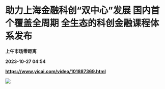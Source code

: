 # 助力上海金融科创“双中心”发展 国内首个覆盖全周期 全生态的科创金融课程体系发布
**上午市场零距离**

**2023-10-27 04:54**

**https://www.yicai.com/video/101887369.html**

![](http://imgcdn.yicai.com/vms-new/2023/10/1862f5e5-e8c7-4fb0-9644-f96671a08a0c_XZJV.jpg)
